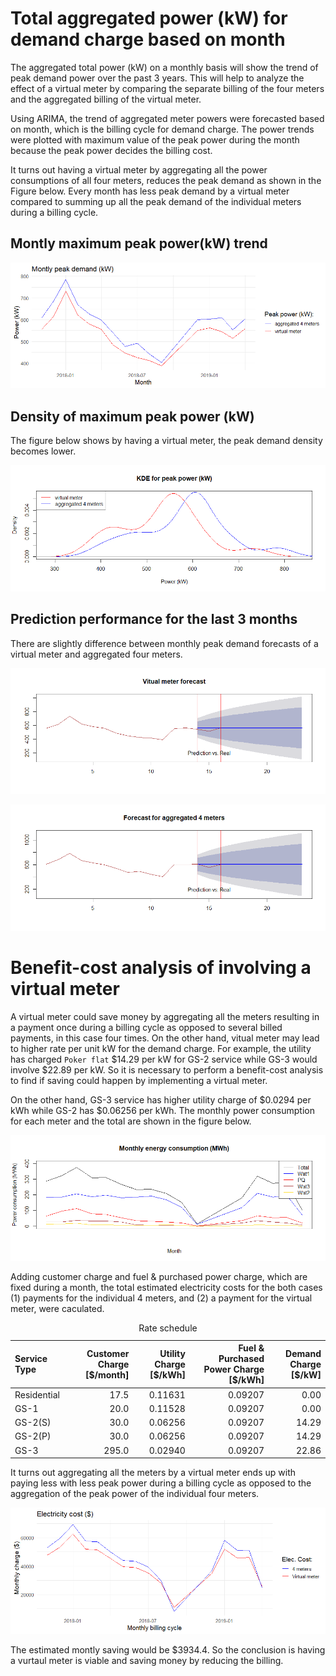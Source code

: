 # Total aggregated power (kW) for demand charge based on month

The aggregated total power (kW) on a monthly basis will show the trend of peak demand power over the past 3 years. This will help to analyze the effect of a virtual meter by comparing the separate billing of the four meters and the aggregated billing of the virtual meter. 

Using ARIMA, the trend of aggregated meter powers were forecasted based on month, which is the billing cycle for demand charge. The power trends were plotted with maximum value of the peak power during the month because the peak power decides the billing cost.

It turns out having a virtual meter by aggregating all the power consumptions of all four meters, reduces the peak demand as shown in the Figure below. Every month has less peak demand by a virtual meter compared to summing up all the peak demand of the individual meters during a billing cycle. 

## Montly maximum peak power(kW) trend

![](charge_files/figure-html/unnamed-chunk-1-1.png)<!-- -->


## Density of maximum peak power (kW)

The figure below shows by having a virtual meter, the peak demand density becomes lower.

![](charge_files/figure-html/unnamed-chunk-2-1.png)<!-- -->

## Prediction performance for the last 3 months

There are slightly difference between monthly peak demand forecasts of a virtual meter and aggregated four meters. 

![](charge_files/figure-html/unnamed-chunk-3-1.png)<!-- -->

![](charge_files/figure-html/unnamed-chunk-4-1.png)<!-- -->


# Benefit-cost analysis of involving a virtual meter

A virtual meter could save money by aggregating all the meters resulting in a payment once during a billing cycle as opposed to several billed payments, in this case four times. On the other hand, vitual meter may lead to higher rate per unit kW for the demand charge. For example, the utility has charged `Poker flat` \$14.29 per kW for GS-2 service while GS-3 would involve \$22.89 per kW. So it is necessary to perform a benefit-cost analysis to find if saving could happen by implementing a virtual meter. 



On the other hand, GS-3 service has higher utility charge of \$0.0294 per kWh while GS-2 has \$0.06256 per kWh. The monthly power consumption for each meter and the total are shown in the figure below. 

![](charge_files/figure-html/unnamed-chunk-6-1.png)<!-- -->

Adding customer charge and fuel & purchased power charge, which are fixed during a month, the total estimated electricity costs for the both cases (1) payments for the individual 4 meters, and (2) a payment for the virtual meter, were caculated. 

<table class="table table-striped table-hover table-condensed" style="margin-left: auto; margin-right: auto;">
<caption>Rate schedule</caption>
 <thead>
  <tr>
   <th style="text-align:left;"> Service Type </th>
   <th style="text-align:right;"> Customer Charge [$/month] </th>
   <th style="text-align:right;"> Utility Charge [$/kWh] </th>
   <th style="text-align:right;"> Fuel &amp; Purchased Power Charge [$/kWh] </th>
   <th style="text-align:right;"> Demand Charge [$/kW] </th>
  </tr>
 </thead>
<tbody>
  <tr>
   <td style="text-align:left;"> Residential </td>
   <td style="text-align:right;"> 17.5 </td>
   <td style="text-align:right;"> 0.11631 </td>
   <td style="text-align:right;"> 0.09207 </td>
   <td style="text-align:right;"> 0.00 </td>
  </tr>
  <tr>
   <td style="text-align:left;"> GS-1 </td>
   <td style="text-align:right;"> 20.0 </td>
   <td style="text-align:right;"> 0.11528 </td>
   <td style="text-align:right;"> 0.09207 </td>
   <td style="text-align:right;"> 0.00 </td>
  </tr>
  <tr>
   <td style="text-align:left;"> GS-2(S) </td>
   <td style="text-align:right;"> 30.0 </td>
   <td style="text-align:right;"> 0.06256 </td>
   <td style="text-align:right;"> 0.09207 </td>
   <td style="text-align:right;"> 14.29 </td>
  </tr>
  <tr>
   <td style="text-align:left;"> GS-2(P) </td>
   <td style="text-align:right;"> 30.0 </td>
   <td style="text-align:right;"> 0.06256 </td>
   <td style="text-align:right;"> 0.09207 </td>
   <td style="text-align:right;"> 14.29 </td>
  </tr>
  <tr>
   <td style="text-align:left;"> GS-3 </td>
   <td style="text-align:right;"> 295.0 </td>
   <td style="text-align:right;"> 0.02940 </td>
   <td style="text-align:right;"> 0.09207 </td>
   <td style="text-align:right;"> 22.86 </td>
  </tr>
</tbody>
</table>


It turns out aggregating all the meters by a virtual meter ends up with paying less with less peak power during a billing cycle as opposed to the aggregation of the peak power of the individual four meters. 

![](charge_files/figure-html/unnamed-chunk-8-1.png)<!-- -->


The estimated montly saving would be \$3934.4. So the conclusion is having a vurtaul meter is viable and saving money by reducing the billing. 


